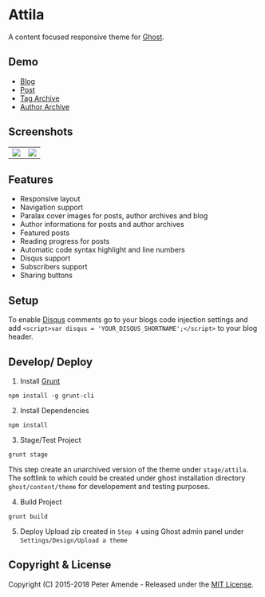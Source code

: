 # Attila

A content focused responsive theme for [Ghost](http://github.com/tryghost/ghost/).

## Demo

* [Blog](http://attila.zutrinken.com/)
* [Post](http://attila.zutrinken.com/demo/)
* [Tag Archive](http://attila.zutrinken.com/tag/general/)
* [Author Archive](http://attila.zutrinken.com/author/zutrinken/)

## Screenshots

<table>
<tr>
<td valign="top">
<img src="https://raw.githubusercontent.com/zutrinken/attila/master/src/screenshot-desktop.jpg" />
</td>
<td valign="top">
<img src="https://raw.githubusercontent.com/zutrinken/attila/master/src/screenshot-mobile.jpg" />
</td>
</tr>
</table>

## Features

* Responsive layout
* Navigation support
* Paralax cover images for posts, author archives and blog
* Author informations for posts and author archives
* Featured posts
* Reading progress for posts
* Automatic code syntax highlight and line numbers
* Disqus support
* Subscribers support
* Sharing buttons

## Setup

To enable [Disqus](https://disqus.com/) comments go to your blogs code injection settings and add `<script>var disqus = 'YOUR_DISQUS_SHORTNAME';</script>` to your blog header.

## Develop/ Deploy

1. Install [Grunt](http://gruntjs.com/getting-started/)
```
npm install -g grunt-cli
```

2. Install Dependencies
```
npm install
```
	
3. Stage/Test Project
```
grunt stage
```

This step create an unarchived version of the theme under `stage/attila`. The softlink to which could be created under ghost installation directory `ghost/content/theme` for developement and testing purposes.


4. Build Project
```
grunt build
```

5. Deploy 
Upload zip created in `Step 4` using Ghost admin panel under `Settings/Design/Upload a theme`

## Copyright & License

Copyright (C) 2015-2018 Peter Amende - Released under the [MIT License](https://github.com/zutrinken/attila/blob/master/LICENSE).
